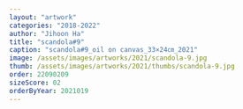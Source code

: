 ```yaml
---
layout: "artwork"
categories: "2018-2022"
author: "Jihoon Ha"
title: "scandola#9"
caption: "scandola#9_oil on canvas_33×24㎝_2021"
image: /assets/images/artworks/2021/scandola-9.jpg
thumb: /assets/images/artworks/2021/thumbs/scandola-9.jpg
order: 22090209
sizeScore: 02
orderByYear: 2021019
---
```

